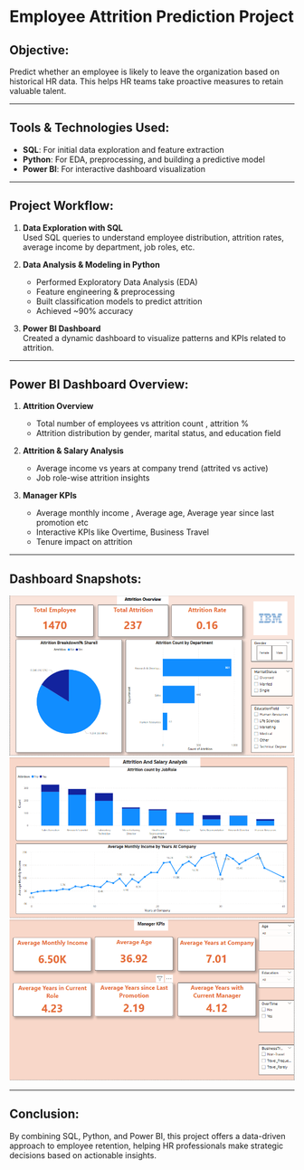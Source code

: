 # Employee Attrition Prediction Project

## Objective:
Predict whether an employee is likely to leave the organization based on historical HR data. This helps HR teams take proactive measures to retain valuable talent.

---

## Tools & Technologies Used:
- **SQL**: For initial data exploration and feature extraction
- **Python**: For EDA, preprocessing, and building a predictive model
- **Power BI**: For interactive dashboard visualization

---

## Project Workflow:

1. **Data Exploration with SQL**  
   Used SQL queries to understand employee distribution, attrition rates, average income by department, job roles, etc.

2. **Data Analysis & Modeling in Python**  
   - Performed Exploratory Data Analysis (EDA)  
   - Feature engineering & preprocessing  
   - Built classification models to predict attrition  
   - Achieved ~90% accuracy

3. **Power BI Dashboard**  
   Created a dynamic dashboard to visualize patterns and KPIs related to attrition.

---

## Power BI Dashboard Overview:

1. **Attrition Overview**
   - Total number of employees vs attrition count , attrition %
   - Attrition distribution by gender, marital status, and education field

2. **Attrition & Salary Analysis**
   - Average income vs years at company trend (attrited vs active)
   - Job role-wise attrition insights

3. **Manager KPIs**
   - Average monthly income , Average age, Average year since last promotion etc
   - Interactive KPIs like Overtime, Business Travel 
   - Tenure impact on attrition

---

## Dashboard Snapshots:
![Attrition Overview](Dashboard_Page_1.png)
![Attrition & Salary Analysis](Dashboard_Page_2.png)
![Manager KPIs](Dashboard_Page_3.png)

---

## Conclusion:
By combining SQL, Python, and Power BI, this project offers a data-driven approach to employee retention, helping HR professionals make strategic decisions based on actionable insights.
